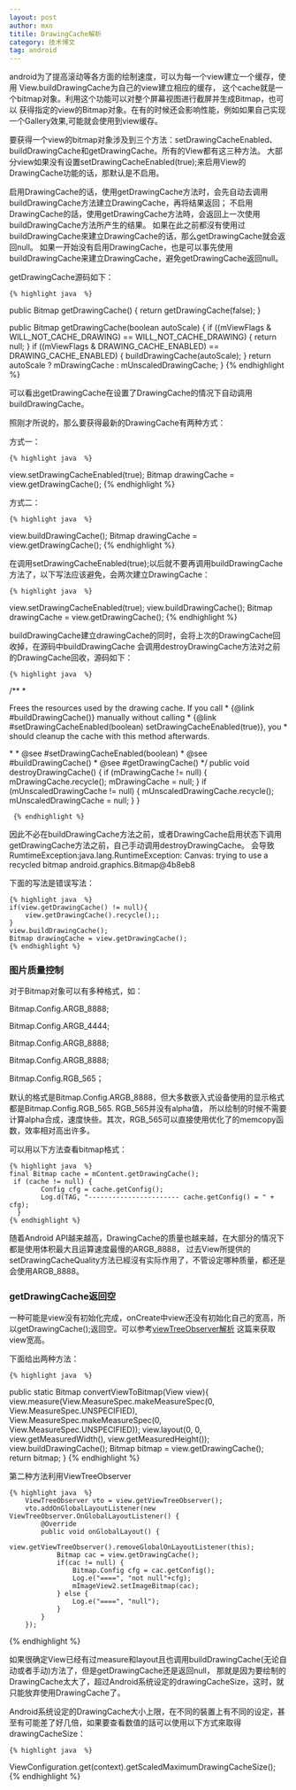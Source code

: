 ```yaml
---
layout: post
author: mxn
titile: DrawingCache解析
category: 技术博文
tag: android
---
```


android为了提高滚动等各方面的绘制速度，可以为每一个view建立一个缓存，使用 View.buildDrawingCache为自己的view建立相应的缓存，
这个cache就是一个bitmap对象。利用这个功能可以对整个屏幕视图进行截屏并生成Bitmap，也可以
获得指定的view的Bitmap对象。在有的时候还会影响性能，例如如果自己实现一个Gallery效果,可能就会使用到view缓存。

要获得一个view的bitmap对象涉及到三个方法：setDrawingCacheEnabled、buildDrawingCache和getDrawingCache。所有的View都有这三种方法。
大部分view如果没有设置setDrawingCacheEnabled(true);来启用View的DrawingCache功能的话，那默认是不启用。

启用DrawingCache的话，使用getDrawingCache方法时，会先自动去调用buildDrawingCache方法建立DrawingCache，再将结果返回；
不启用DrawingCache的話，使用getDrawingCache方法時，会返回上一次使用buildDrawingCache方法所产生的结果。
如果在此之前都沒有使用过buildDrawingCache來建立DrawingCache的话，那么getDrawingCache就会返回null。
如果一开始没有启用DrawingCache，也是可以事先使用buildDrawingCache来建立DrawingCache，避免getDrawingCache返回null。

getDrawingCache源码如下：

    {% highlight java  %} 
  public Bitmap getDrawingCache() {
        return getDrawingCache(false);
    }
  
  public Bitmap getDrawingCache(boolean autoScale) {
          if ((mViewFlags & WILL_NOT_CACHE_DRAWING) == WILL_NOT_CACHE_DRAWING) {
              return null;
          }
          if ((mViewFlags & DRAWING_CACHE_ENABLED) == DRAWING_CACHE_ENABLED) {
              buildDrawingCache(autoScale);
          }
          return autoScale ? mDrawingCache : mUnscaledDrawingCache;
      }
    {% endhighlight %} 
    
可以看出getDrawingCache在设置了DrawingCache的情况下自动调用buildDrawingCache。

照刚才所说的，那么要获得最新的DrawingCache有两种方式：

方式一：

    {% highlight java  %} 
view.setDrawingCacheEnabled(true);
Bitmap drawingCache = view.getDrawingCache();
    {% endhighlight %} 
    
方式二：
    
    {% highlight java  %}     
view.buildDrawingCache();
Bitmap drawingCache = view.getDrawingCache();
    {% endhighlight %} 
    
在调用setDrawingCacheEnabled(true);以后就不要再调用buildDrawingCache方法了，以下写法应该避免，会两次建立DrawingCache：

    {% highlight java  %}  
view.setDrawingCacheEnabled(true);
view.buildDrawingCache();
Bitmap drawingCache = view.getDrawingCache();
    {% endhighlight %} 
    
buildDrawingCache建立drawingCache的同时，会将上次的DrawingCache回收掉，在源码中buildDrawingCache
会调用destroyDrawingCache方法对之前的DrawingCache回收，源码如下：

    {% highlight java  %}  
/**
     * <p>Frees the resources used by the drawing cache. If you call
     * {@link #buildDrawingCache()} manually without calling
     * {@link #setDrawingCacheEnabled(boolean) setDrawingCacheEnabled(true)}, you
     * should cleanup the cache with this method afterwards.</p>
     *
     * @see #setDrawingCacheEnabled(boolean)
     * @see #buildDrawingCache()
     * @see #getDrawingCache()
     */
    public void destroyDrawingCache() {
        if (mDrawingCache != null) {
            mDrawingCache.recycle();
            mDrawingCache = null;
        }
        if (mUnscaledDrawingCache != null) {
            mUnscaledDrawingCache.recycle();
            mUnscaledDrawingCache = null;
        }
    }
    
     {% endhighlight %} 
     
因此不必在buildDrawingCache方法之前，或者DrawingCache启用状态下调用getDrawingCache方法之前，自己手动调用destroyDrawingCache。
会导致RumtimeException:java.lang.RuntimeException: Canvas: trying to use a recycled bitmap android.graphics.Bitmap@4b8eb8

下面的写法是错误写法：

    {% highlight java  %}  
    if(view.getDrawingCache() != null){
    	view.getDrawingCache().recycle();;
    }
    view.buildDrawingCache();
    Bitmap drawingCache = view.getDrawingCache();
    {% endhighlight %} 
    
    
### 图片质量控制

对于Bitmap对象可以有多种格式，如：

Bitmap.Config.ARGB_8888;

Bitmap.Config.ARGB_4444;

Bitmap.Config.ARGB_8888;
                   
Bitmap.Config.ARGB_8888;
                   
Bitmap.Config.RGB_565；

默认的格式是Bitmap.Config.ARGB_8888，但大多数嵌入式设备使用的显示格式都是Bitmap.Config.RGB_565. RGB_565并没有alpha值，
所以绘制的时候不需要计算alpha合成，速度快些。其次，RGB_565可以直接使用优化了的memcopy函数，效率相对高出许多。

可以用以下方法查看bitmap格式：

    {% highlight java  %}  
    final Bitmap cache = mContent.getDrawingCache();
     if (cache != null) {
            Config cfg = cache.getConfig();
            Log.d(TAG, "----------------------- cache.getConfig() = " + cfg);
      }
    {% endhighlight %} 

随着Android API越来越高，DrawingCache的质量也越来越，在大部分的情况下都是使用体积最大且运算速度最慢的ARGB_8888，
过去View所提供的setDrawingCacheQuality方法已經沒有实际作用了，不管设定哪种质量，都还是会使用ARGB_8888。

### getDrawingCache返回空

一种可能是view没有初始化完成，onCreate中view还没有初始化自己的宽高，所以getDrawingCache();返回空。可以参考[viewTreeObserver解析](http://souly.cn/技术博文/2015/11/16/viewTreeObserver解析/)
这篇来获取view宽高。

下面给出两种方法：

    {% highlight java  %}  
  public static Bitmap convertViewToBitmap(View view){
        view.measure(View.MeasureSpec.makeMeasureSpec(0, View.MeasureSpec.UNSPECIFIED), View.MeasureSpec.makeMeasureSpec(0, View.MeasureSpec.UNSPECIFIED));
        view.layout(0, 0, view.getMeasuredWidth(), view.getMeasuredHeight());
        view.buildDrawingCache();
        Bitmap bitmap = view.getDrawingCache();
        return bitmap;
    }
    {% endhighlight %} 
    
第二种方法利用ViewTreeObserver

    {% highlight java  %}  
        ViewTreeObserver vto = view.getViewTreeObserver();
        vto.addOnGlobalLayoutListener(new ViewTreeObserver.OnGlobalLayoutListener() {
            @Override
            public void onGlobalLayout() {
                view.getViewTreeObserver().removeGlobalOnLayoutListener(this);
                Bitmap cac = view.getDrawingCache();
                if(cac != null) {
                    Bitmap.Config cfg = cac.getConfig();
                    Log.e("====", "not null"+cfg);
                    mImageView2.setImageBitmap(cac);
                } else {
                    Log.e("====", "null");
                }
            }
        });

   {% endhighlight %} 

如果很确定View已经有过measure和layout且也调用buildDrawingCache(无论自动或者手动)方法了，但是getDrawingCache还是返回null，
那就是因为要绘制的DrawingCache太大了，超过Android系统设定的drawingCacheSize，这时，就只能放弃使用DrawingCache了。

Android系统设定的DrawingCache大小上限，在不同的裝置上有不同的设定，甚至有可能差了好几倍，如果要查看数值的話可以使用以下方式來取得drawingCacheSize：

    {% highlight java  %}  
ViewConfiguration.get(context).getScaledMaximumDrawingCacheSize();
   {% endhighlight %} 
   
